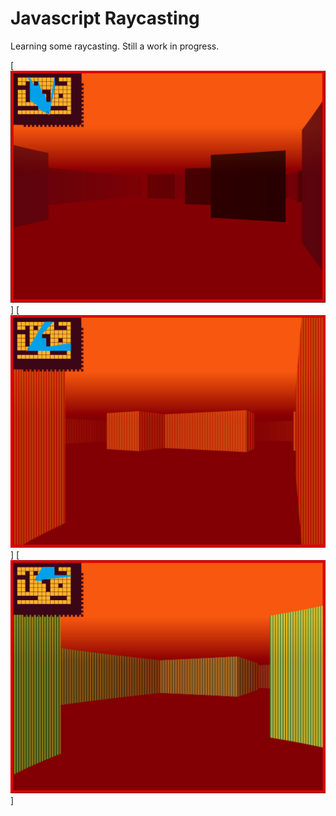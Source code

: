 # Javascript Raycasting

Learning some raycasting. Still a work in progress.

[![couldn't find /img/jsrc1.png](/img/jsrc1.png "# jsrc1.png")]
[![couldn't find /img/jsrc2.png](/img/jsrc2.png "# jsrc2.png")]
[![couldn't find /img/jsrc3.png](/img/jsrc3.png "# jsrc3.png")]
